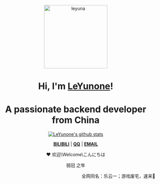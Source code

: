<p align="center">
  <a href="https://www.leyunone.com"><img src="https://leyunone-img.oss-cn-hangzhou.aliyuncs.com/image/my/bizhi2.png" style="height:200px;" alt="leyuna"></a>
</p>

<h1 align="center">Hi, I'm <a href="https://www.leyunone.com">LeYunone</a>!</h1>
<h1 align="center">A passionate backend developer from China
</h1>

<p align="center">
  <a href="https://github.com/LeYunone"><img src="https://github-readme-stats.vercel.app/api?username=LeYunone&hide_border=true&show_icons=true" alt="LeYunone's github stats"></a>
</p>

<p align="center">
  <strong><a href="https://space.bilibili.com/7749032">BILIBILI</a></strong> |
  <strong><a href="http://wpa.qq.com/msgrd?v=3&uin=365627310&site=qq&menu=yes">QQ</a></strong> |
  <strong><a href="mailto:365627310@qq.com">EMAIL</a></strong> 
</p>
 
<p align="center">❤ 欢迎\Welcome\こんにちは</p>

<p align="center">弱冠 之年</p>

<p align="right">全网同名：乐云一；游戏废宅，速来🤺</p>

